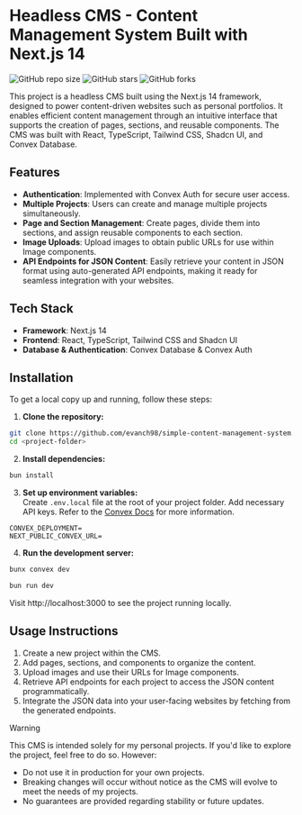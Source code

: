 # Headless CMS - Content Management System Built with Next.js 14

![GitHub repo size](https://img.shields.io/github/repo-size/evanch98/simple-content-management-system)
![GitHub stars](https://img.shields.io/github/stars/evanch98/simple-content-management-system?style=social)
![GitHub forks](https://img.shields.io/github/forks/evanch98/simple-content-management-system?style=social)

This project is a headless CMS built using the Next.js 14 framework, designed to power content-driven websites such as personal portfolios. It enables efficient content management through an intuitive interface that supports the creation of pages, sections, and reusable components. The CMS was built with React, TypeScript, Tailwind CSS, Shadcn UI, and Convex Database.

## Features

- **Authentication**: Implemented with Convex Auth for secure user access.
- **Multiple Projects**: Users can create and manage multiple projects simultaneously.
- **Page and Section Management**: Create pages, divide them into sections, and assign reusable components to each section.
- **Image Uploads**: Upload images to obtain public URLs for use within Image components.
- **API Endpoints for JSON Content**: Easily retrieve your content in JSON format using auto-generated API endpoints, making it ready for seamless integration with your websites.

## Tech Stack

- **Framework**: Next.js 14
- **Frontend**: React, TypeScript, Tailwind CSS and Shadcn UI
- **Database & Authentication**: Convex Database & Convex Auth

## Installation

To get a local copy up and running, follow these steps:

1. **Clone the repository:**

```bash
git clone https://github.com/evanch98/simple-content-management-system.git
cd <project-folder>
```

2. **Install dependencies:**

```bash
bun install
```

3. **Set up environment variables:**<br/>
   Create `.env.local` file at the root of your project folder. Add necessary API keys. Refer to the [Convex Docs](https://docs.convex.dev/home) for more information.

```
CONVEX_DEPLOYMENT=
NEXT_PUBLIC_CONVEX_URL=
```

4. **Run the development server:**

```bash
bunx convex dev
```

```bash
bun run dev
```

Visit http://localhost:3000 to see the project running locally.

## Usage Instructions

1. Create a new project within the CMS.
2. Add pages, sections, and components to organize the content.
3. Upload images and use their URLs for Image components.
4. Retrieve API endpoints for each project to access the JSON content programmatically.
5. Integrate the JSON data into your user-facing websites by fetching from the generated endpoints.

> [!WARNING]
>
> This CMS is intended solely for my personal projects. If you'd like to explore the project, feel free to do so. However:
>
> - Do not use it in production for your own projects.
> - Breaking changes will occur without notice as the CMS will evolve to meet the needs of my projects.
> - No guarantees are provided regarding stability or future updates.
